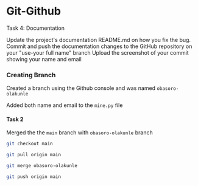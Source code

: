 # Git-Github
Task 4: Documentation 

Update the project's documentation README.md on how you fix the bug. 
Commit and push the documentation changes to the GitHub repository on 
your  "use-your full name"  branch
Upload the screenshot of your commit showing your name and email

### Creating Branch

Created a branch using the Github console and was named 
`obasoro-olakunle`

Added both name and email to the `mine.py` file

#### Task 2

Merged the the `main` branch with `obasoro-olakunle` branch

```sh
git checkout main

git pull origin main

git merge obasoro-olakunle

git push origin main

```
